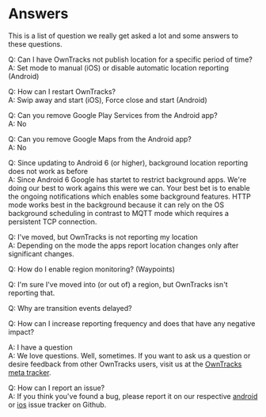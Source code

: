 # Answers

This is a list of question we really get asked a lot and some answers to these questions.

Q: Can I have OwnTracks not publish location for a specific period of time?<br/>
A: Set mode to manual (iOS) or disable automatic location reporting (Android)

Q: How can I restart OwnTracks?<br/>
A: Swip away and start (iOS), Force close and start (Android)

Q: Can you remove Google Play Services from the Android app? <br/>
A: No

Q: Can you remove Google Maps from the Android app? <br/>
A: No

Q: Since updating to Android 6 (or higher), background location reporting does not work as before<br/>
A: Since Android 6 Google has startet to restrict background apps. We're doing our best to work agains this were we can. 
Your best bet is to enable the ongoing notifications which enables some background features. HTTP mode works best in the background because it can rely on the OS background scheduling in contrast to MQTT mode which requires a persistent TCP connection. 

Q: I've moved, but OwnTracks is not reporting my location<br/>
A: Depending on the mode the apps report location changes only after significant changes. 

Q: How do I enable region monitoring? (Waypoints)<br/>

Q: I'm sure I've moved into (or out of) a region, but OwnTracks isn't reporting that.<br/>

Q: Why are transition events delayed?<br/>

Q: How can I increase reporting frequency and does that have any negative impact?<br/>

A: I have a question<br/>
A: We love questions. Well, sometimes. If you want to ask us a question or desire feedback from other OwnTracks users, visit us at the [OwnTracks meta tracker](https://github.com/owntracks/talk).

Q: How can I report an issue?<br/>
A: If you think you've found a bug, please report it on our respective [android](https://github.com/owntracks/android) or [ios](https://github.com/owntracks/ios) issue tracker on Github. 

